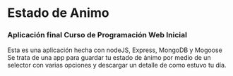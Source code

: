 # Estado de Animo
### Aplicación final Curso de Programación Web Inicial

Esta es una aplicación hecha con nodeJS, Express, MongoDB y Mogoose
Se trata de una app para guardar tu estado de ánimo por medio de un selector con varias opciones 
y descargar un detalle de como estuvo tu día.
